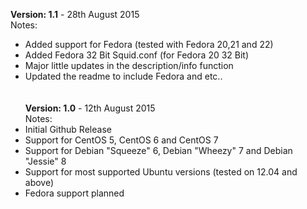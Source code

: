 <strong>Version: 1.1</strong> - 28th August 2015<br />
Notes:<br />
- Added support for Fedora (tested with Fedora 20,21 and 22)
- Added Fedora 32 Bit Squid.conf (for Fedora 20 32 Bit)
- Major little updates in the description/info function
- Updated the readme to include Fedora and etc..<br />
<br /><br />
<strong>Version: 1.0</strong> - 12th August 2015<br />
Notes:<br />
- Initial Github Release<br />
- Support for CentOS 5, CentOS 6 and CentOS 7<br />
- Support for Debian "Squeeze" 6, Debian "Wheezy" 7 and Debian "Jessie" 8<br />
- Support for most supported Ubuntu versions (tested on 12.04 and above)<br />
- Fedora support planned
